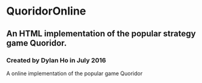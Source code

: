 # QuoridorOnline
## An HTML implementation of the popular strategy game Quoridor.
### Created by Dylan Ho in July 2016
A online implementation of the popular game Quoridor

